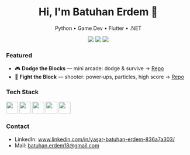 <h1 align="center">Hi, I'm Batuhan Erdem 👋</h1>
<p align="center">Python • Game Dev • Flutter • .NET</p>


<p align="center">
<img src="https://img.shields.io/badge/Made%20with-Python-3776AB" />
<img src="https://img.shields.io/badge/Framework-Pygame-blue" />
<img src="https://img.shields.io/badge/License-MIT-green" />
</p>


### Featured
- 🎮 **Dodge the Blocks** — mini arcade: dodge & survive → [Repo](https://github.com/BatuhanYErdem/dodge-the-blocks)
- 🚀 **Fight the Block** — shooter: power‑ups, particles, high score → [Repo](https://github.com/BatuhanYErdem/fight-the-block)


### Tech Stack
<p>
<img src="https://cdn.jsdelivr.net/gh/devicons/devicon/icons/python/python-original.svg" height="32"/>
<img src="https://cdn.jsdelivr.net/gh/devicons/devicon/icons/java/java-original.svg" height="32"/>
<img src="https://cdn.jsdelivr.net/gh/devicons/devicon/icons/csharp/csharp-original.svg" height="32"/>
<img src="https://cdn.jsdelivr.net/gh/devicons/devicon/icons/dot-net/dot-net-original.svg" height="32"/>
<img src="https://cdn.jsdelivr.net/gh/devicons/devicon/icons/flutter/flutter-original.svg" height="32"/>
</p>


### Contact
- LinkedIn: www.linkedin.com/in/yaşar-batuhan-erdem-836a7a303/
- Mail: batuhan.erdem18@gmail.com
